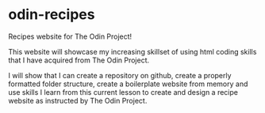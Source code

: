 # odin-recipes
Recipes website for The Odin Project!

This website will showcase my increasing skillset of using html coding skills
that I have acquired from The Odin Project.

I will show that I can create a repository on github, create a properly
formatted folder structure, create a boilerplate website from memory and
use skills I learn from this current lesson to create and design a recipe website as instructed by The Odin Project.  